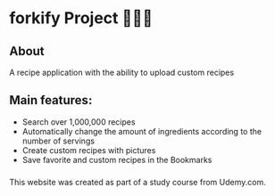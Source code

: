 # forkify Project 🍕🥗🧁

## About 

A recipe application with the ability to upload custom recipes

## Main features:

- Search over 1,000,000 recipes
- Automatically change the amount of ingredients according to the number of servings 
- Create custom recipes with pictures
- Save favorite and custom recipes in the Bookmarks

### 
This website was created as part of a study course from Udemy.com.